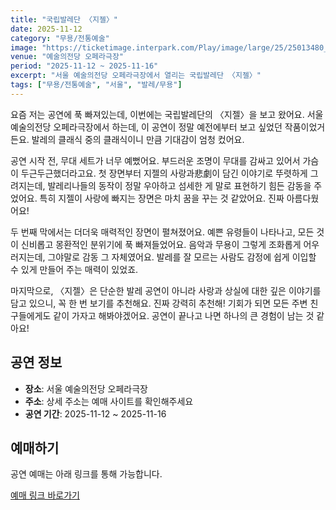 ```yaml
---
title: "국립발레단 〈지젤〉"
date: 2025-11-12
category: "무용/전통예술"
image: "https://ticketimage.interpark.com/Play/image/large/25/25013480_p.gif"
venue: "예술의전당 오페라극장"
period: "2025-11-12 ~ 2025-11-16"
excerpt: "서울 예술의전당 오페라극장에서 열리는 국립발레단 〈지젤〉"
tags: ["무용/전통예술", "서울", "발레/무용"]
---
```


요즘 저는 공연에 푹 빠져있는데, 이번에는 국립발레단의 〈지젤〉을 보고 왔어요. 서울 예술의전당 오페라극장에서 하는데, 이 공연이 정말 예전에부터 보고 싶었던 작품이었거든요. 발레의 클래식 중의 클래식이니 만큼 기대감이 엄청 컸어요.

공연 시작 전, 무대 세트가 너무 예뻤어요. 부드러운 조명이 무대를 감싸고 있어서 가슴이 두근두근했더라고요. 첫 장면부터 지젤의 사랑과悲劇이 담긴 이야기로 뚜렷하게 그려지는데, 발레리나들의 동작이 정말 우아하고 섬세한 게 말로 표현하기 힘든 감동을 주었어요. 특히 지젤이 사랑에 빠지는 장면은 마치 꿈을 꾸는 것 같았어요. 진짜 아름다웠어요!

두 번째 막에서는 더더욱 매력적인 장면이 펼쳐졌어요. 예쁜 유령들이 나타나고, 모든 것이 신비롭고 몽환적인 분위기에 푹 빠져들었어요. 음악과 무용이 그렇게 조화롭게 어우러지는데, 그야말로 감동 그 자체였어요. 발레를 잘 모르는 사람도 감정에 쉽게 이입할 수 있게 만들어 주는 매력이 있었죠.

마지막으로, 〈지젤〉은 단순한 발레 공연이 아니라 사랑과 상실에 대한 깊은 이야기를 담고 있으니, 꼭 한 번 보기를 추천해요. 진짜 강력히 추천해! 기회가 되면 모든 주변 친구들에게도 같이 가자고 해봐야겠어요. 공연이 끝나고 나면 하나의 큰 경험이 남는 것 같아요!

## 공연 정보

- **장소**: 서울 예술의전당 오페라극장
- **주소**: 상세 주소는 예매 사이트를 확인해주세요
- **공연 기간**: 2025-11-12 ~ 2025-11-16

## 예매하기

공연 예매는 아래 링크를 통해 가능합니다.

[예매 링크 바로가기](https://tickets.interpark.com/goods/25013480)
